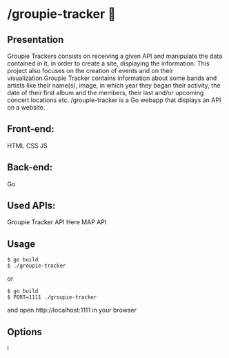 # /groupie-tracker 🎸

## Presentation
Groupie Trackers consists on receiving a given API and manipulate the data contained in it, in order to create a site, displaying the information. This project also focuses on the creation of events and on their visualization.Groupie Tracker contains information about some bands and artists like their name(s), image, in which year they began their activity, the date of their first album and the members, their last and/or upcoming concert locations etc.
/groupie-tracker is a Go webapp that displays an API on a website.

## Front-end:
HTML
CSS
JS
## Back-end:
Go

## Used APIs:
Groupie Tracker API
Here MAP API

## Usage
```
$ go build
$ ./groupie-tracker
```
or
```
$ go build
$ PORT=1111 ./groupie-tracker
```
and open http://localhost:1111 in your browser
## Options
l